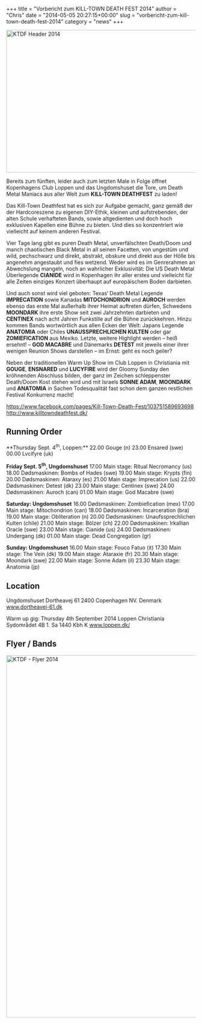 +++
title = "Vorbericht zum KILL-TOWN DEATH FEST 2014"
author = "Chris"
date = "2014-05-05 20:27:15+00:00"
slug = "vorbericht-zum-kill-town-death-fest-2014"
category = "news"
+++

<img class="aligncenter size-full wp-image-13412" src="http://necroslaughter.de/wp-content/uploads/2014/08/KTDF-Header-2014.png" alt="KTDF Header 2014" width="651" height="378" />

Bereits zum fünften, leider auch zum letzten Male in Folge öffnet Kopenhagens Club Loppen und das Ungdomshuset die Tore, um Death Metal Maniacs aus aller Welt zum **KILL-TOWN DEATHFEST** zu laden!

Das Kill-Town Deathfest hat es sich zur Aufgabe gemacht, ganz gemäß der der Hardcoreszene zu eigenen DIY-Ethik, kleinen und aufstrebenden, der alten Schule verhafteten Bands, sowie altgedienten und doch hoch exklusiven Kapellen eine Bühne zu bieten. Und dies so konzentriert wie vielleicht auf keinem anderen Festival.

Vier Tage lang gibt es puren Death Metal, unverfälschten Death/Doom und manch chaotischen Black Metal in all seinen Facetten, von ungestüm und wild, pechschwarz und direkt, abstrakt, obskure und direkt aus der Hölle bis angenehm angestaubt und fies wetzend. Weder wird es im Genrerahmen an Abwechslung mangeln, noch an wahrlicher Exklusivität: Die US Death Metal Überlegende **CIANIDE** wird in Kopenhagen ihr aller erstes und vielleicht für alle Zeiten einziges Konzert überhaupt auf europäischem Boden darbieten.

Und auch sonst wird viel geboten: Texas‘ Death Metal Legende **IMPRECATION** sowie Kanadas **MITOCHONDRION** und **AUROCH** werden ebenso das erste Mal außerhalb ihrer Heimat auftreten dürfen, Schwedens **MOONDARK** ihre erste Show seit zwei Jahrzehnten darbieten und **CENTINEX** nach acht Jahren Funkstille auf die Bühne zurückkehren. Hinzu kommen Bands wortwörtlich aus allen Ecken der Welt: Japans Legende **ANATOMIA** oder Chiles **UNAUSSPRECHLICHEN KULTEN** oder gar **ZOMIEFICATION** aus Mexiko. Letzte, weitere Highlight werden – heiß ersehnt! – **GOD MACABRE** und Dänemarks **DETEST** mit jeweils einer ihrer wenigen Reunion Shows darstellen – im Ernst: geht es noch geiler?

Neben der traditionellen Warm Up Show im Club Loppen in Christiania mit **GOUGE**, **ENSNARED** und **LUCYFIRE** wird der Gloomy Sunday den kröhnenden Abschluss bilden, der ganz im Zeichen schleppenster Death/Doom Kost stehen wird und mit Israels **SONNE ADAM**, **MOONDARK** und **ANATOMIA** in Sachen Todesqualität fast schon dem ganzen restlichen Festival Konkurrenz macht!

<a href="https://www.facebook.com/pages/Kill-Town-Death-Fest/103751589693698">https://www.facebook.com/pages/Kill-Town-Death-Fest/103751589693698</a>
<a href="http://www.killtowndeathfest.dk/">http://www.killtowndeathfest.dk/</a>
<h2>Running Order</h2>
**Thursday Sept. 4<sup>th</sup>, Loppen:**
22.00 Gouge (n)
23.00 Ensared (swe)
00.00 Lvcifyre (uk)

**Friday Sept. 5<sup>th</sup>, Ungdomshuset**
17.00 Main stage: Ritual Necromancy (us)
18.00 Dødsmaskinen: Bombs of Hades (swe)
19.00 Main stage: Krypts (fin)
20.00 Dødsmaskinen: Ataraxy (es)
21.00 Main stage: Imprecation (us)
22.00 Dødsmaskinen: Detest (dk)
23.00 Main stage: Centinex (swe)
24.00 Dødsmaskinen: Auroch (can)
01.00 Main stage: God Macabre (swe)

**Saturday: Ungdomshuset**
16.00 Dødsmaskinen: Zombiefication (mex)
17.00 Main stage: Mitochondrion (can)
18.00 Dødsmaskinen: Incarceration (bra)
19.00 Main stage: Obliteration (n)
20.00 Dødsmaskinen: Unaufssprechlichen Kulten (chile)
21.00 Main stage: Bölzer (ch)
22.00 Dødsmaskinen: Irkallian Oracle (swe)
23.00 Main stage: Cianide (us)
24.00 Dødsmaskinen: Undergang (dk)
01.00 Main stage: Dead Congregation (gr)

**Sunday: Ungdomshuset**
16.00 Main stage: Fouco Fatuo (it)
17.30 Main stage: The Vein (dk)
19.00 Main stage: Ataraxie (fr)
20.30 Main stage: Moondark (swe)
22.00 Main stage: Sonne Adam (il)
23.30 Main stage: Anatomia (jp)

<h2>Location</h2>
Ungdomshuset
Dortheavej 61
2400 Copenhagen NV.
Denmark
<a href="http://www.dortheavej-61.dk">www.dortheavej-61.dk</a>

Warm up gig: Thursday 4th September 2014
Loppen
Christiania
Sydområdet 4B 1. Sa
1440 Kbh K
<a href="http://www.loppen.dk/">www.loppen.dk/</a>

<h2>Flyer / Bands</h2>
<img class="aligncenter size-full wp-image-13414" src="http://necroslaughter.de/wp-content/uploads/2014/08/KTDF-Flyer-2014.jpg" alt="KTDF - Flyer 2014" width="687" height="960" />
